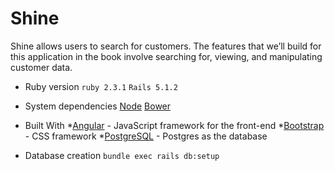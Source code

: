 # Shine

Shine  allows users to search for customers. The features that we’ll build for this
application in the book involve searching for, viewing, and manipulating
customer data.

* Ruby version
```ruby 2.3.1```
```Rails 5.1.2```

* System dependencies
[Node](https://github.com/nodejs/node)
[Bower](https://github.com/bower/bower)

* Built With
  *[Angular](https://angular.io/) - JavaScript framework for the front-end
  *[Bootstrap](https://v4-alpha.getbootstrap.com/) - CSS framework
  *[PostgreSQL](https://www.postgresql.org/) - Postgres as the database

* Database creation
```bundle exec rails db:setup```
